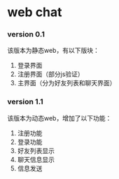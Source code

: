 # web chat
### version 0.1

该版本为静态web，有以下版块：

   1. 登录界面
   2. 注册界面（部分js验证）
   3. 主界面（分为好友列表和聊天界面）

### version 1.1

该版本为动态web，增加了以下功能：

  1. 注册功能
  2. 登录功能
  3. 好友列表显示
  4. 聊天信息显示
  5. 信息发送
